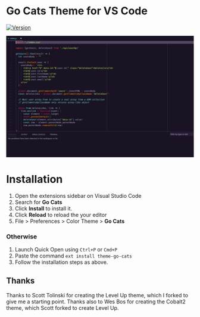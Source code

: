 # Go Cats Theme for VS Code

[![Version](https://vsmarketplacebadge.apphb.com/version/leveluptutorials.theme-levelup.svg)](https://marketplace.visualstudio.com/items?itemName=leveluptutorials.theme-level-up)

![Preview](images/level-up-preview.png)

# Installation

1.  Open the extensions sidebar on Visual Studio Code
2.  Search for **Go Cats**
3.  Click **Install** to install it.
4.  Click **Reload** to reload the your editor
5.  File > Preferences > Color Theme > **Go Cats**

### Otherwise

1.  Launch Quick Open using `Ctrl+P` or `Cmd+P`
2.  Paste the command `ext install theme-go-cats`
3.  Follow the installation steps as above.

## Thanks

Thanks to Scott Tolinski for creating the Level Up theme, which I forked to give me a starting point. Thanks also to Wes Bos for creating the Cobalt2 theme, which Scott forked to create Level Up.
